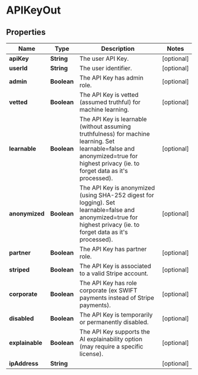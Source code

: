 

# APIKeyOut


## Properties

| Name | Type | Description | Notes |
|------------ | ------------- | ------------- | -------------|
|**apiKey** | **String** | The user API Key. |  [optional] |
|**userId** | **String** | The user identifier. |  [optional] |
|**admin** | **Boolean** | The API Key has admin role. |  [optional] |
|**vetted** | **Boolean** | The API Key is vetted (assumed truthful) for machine learning. |  [optional] |
|**learnable** | **Boolean** | The API Key is learnable (without assuming truthfulness) for machine learning. Set learnable&#x3D;false and anonymized&#x3D;true for highest privacy (ie. to forget data as it&#39;s processed). |  [optional] |
|**anonymized** | **Boolean** | The API Key is anonymized (using SHA-252 digest for logging). Set learnable&#x3D;false and anonymized&#x3D;true for highest privacy (ie. to forget data as it&#39;s processed). |  [optional] |
|**partner** | **Boolean** | The API Key has partner role. |  [optional] |
|**striped** | **Boolean** | The API Key is associated to a valid Stripe account. |  [optional] |
|**corporate** | **Boolean** | The API Key has role corporate (ex SWIFT payments instead of Stripe payments). |  [optional] |
|**disabled** | **Boolean** | The API Key is temporarily or permanently disabled. |  [optional] |
|**explainable** | **Boolean** | The API Key supports the AI explainability option (may require a specific license). |  [optional] |
|**ipAddress** | **String** |  |  [optional] |



